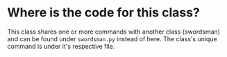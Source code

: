 # Where is the code for this class?

This class shares one or more commands with another class (swordsman) and can be found under `swordsman.py` instead of here. The class's unique command is under it's respective file.
